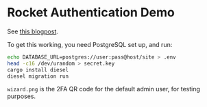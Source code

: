 # Rocket Authentication Demo

See [this blogpost](https://skinkade.github.io/rocket-auth-demo).

To get this working, you need PostgreSQL set up, and run:

```bash
echo DATABASE_URL=postgres://user:pass@host/site > .env
head -c16 /dev/urandom > secret.key
cargo install diesel
diesel migration run
```

`wizard.png` is the 2FA QR code for the default admin user, for testing purposes.